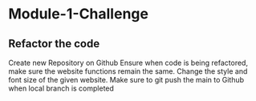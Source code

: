 # Module-1-Challenge

## Refactor the code
Create new Repository on Github 
Ensure when code is being refactored, make sure the website functions remain the same. Change the style and font size of the given website.
Make sure to git push the main to Github when local branch is completed




